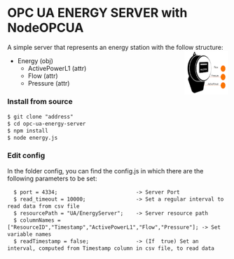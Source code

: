 # OPC UA ENERGY SERVER with NodeOPCUA
A simple server that represents an energy station with the follow structure:
<img align="right" width="100" height="100" src="https://github.com/Engineering-Research-and-Development/energy-opc-ua-server/blob/master/img/energy_schema.png">
* Energy (obj)
    * ActivePowerL1 (attr)
    * Flow (attr)
    * Pressure (attr)





### Install from source

    $ git clone "address"
    $ cd opc-ua-energy-server
    $ npm install
    $ node energy.js


### Edit config
  In the folder config, you can find the config.js in which there are the following parameters to be set:

      $ port = 4334;                         -> Server Port
      $ read_timeout = 10000;                -> Set a regular interval to read data from csv file
      $ resourcePath = "UA/EnergyServer";    -> Server resource path
      $ columnNames = ["ResourceID","Timestamp","ActivePowerL1","Flow","Pressure"]; -> Set variable names
      $ readTimestamp = false;               -> (If  true) Set an interval, computed from Timestamp column in csv file, to read data
